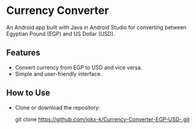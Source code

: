 # Currency Converter

An Android app built with Java in Android Studio for converting between Egyptian Pound (EGP) and US Dollar (USD).

## Features

- Convert currency from EGP to USD and vice versa.
- Simple and user-friendly interface.

## How to Use

- Clone or download the repository:
  
   git clone https://github.com/jokx-k/Currency-Converter-EGP-USD-.git
